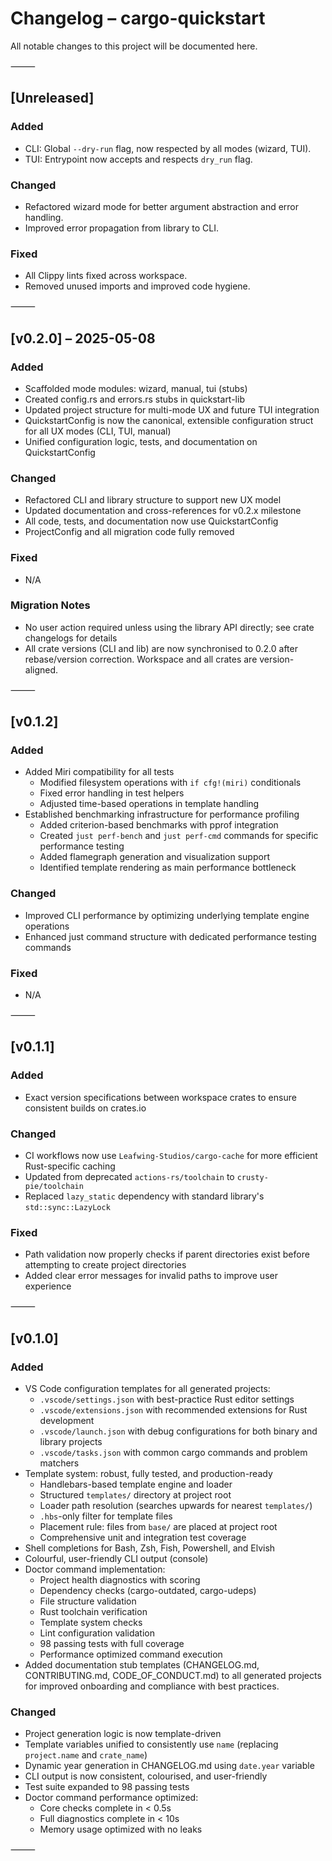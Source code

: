 # Changelog – cargo-quickstart

All notable changes to this project will be documented here.

⸻

## [Unreleased]

### Added

- CLI: Global `--dry-run` flag, now respected by all modes (wizard, TUI).
- TUI: Entrypoint now accepts and respects `dry_run` flag.

### Changed

- Refactored wizard mode for better argument abstraction and error handling.
- Improved error propagation from library to CLI.

### Fixed

- All Clippy lints fixed across workspace.
- Removed unused imports and improved code hygiene.

⸻

## [v0.2.0] – 2025-05-08

### Added

- Scaffolded mode modules: wizard, manual, tui (stubs)
- Created config.rs and errors.rs stubs in quickstart-lib
- Updated project structure for multi-mode UX and future TUI integration
- QuickstartConfig is now the canonical, extensible configuration struct for all UX modes (CLI, TUI, manual)
- Unified configuration logic, tests, and documentation on QuickstartConfig

### Changed

- Refactored CLI and library structure to support new UX model
- Updated documentation and cross-references for v0.2.x milestone
- All code, tests, and documentation now use QuickstartConfig
- ProjectConfig and all migration code fully removed

### Fixed

- N/A

### Migration Notes

- No user action required unless using the library API directly; see crate changelogs for details
- All crate versions (CLI and lib) are now synchronised to 0.2.0 after rebase/version correction. Workspace and all crates are version-aligned.

⸻

## [v0.1.2]

### Added

- Added Miri compatibility for all tests
  - Modified filesystem operations with `if cfg!(miri)` conditionals
  - Fixed error handling in test helpers
  - Adjusted time-based operations in template handling
- Established benchmarking infrastructure for performance profiling
  - Added criterion-based benchmarks with pprof integration
  - Created `just perf-bench` and `just perf-cmd` commands for specific performance testing
  - Added flamegraph generation and visualization support
  - Identified template rendering as main performance bottleneck

### Changed

- Improved CLI performance by optimizing underlying template engine operations
- Enhanced just command structure with dedicated performance testing commands

### Fixed

- N/A

⸻

## [v0.1.1]

### Added

- Exact version specifications between workspace crates to ensure consistent builds on crates.io

### Changed

- CI workflows now use `Leafwing-Studios/cargo-cache` for more efficient Rust-specific caching
- Updated from deprecated `actions-rs/toolchain` to `crusty-pie/toolchain`
- Replaced `lazy_static` dependency with standard library's `std::sync::LazyLock`

### Fixed

- Path validation now properly checks if parent directories exist before attempting to create project directories
- Added clear error messages for invalid paths to improve user experience

⸻

## [v0.1.0]

### Added

- VS Code configuration templates for all generated projects:
  - `.vscode/settings.json` with best-practice Rust editor settings
  - `.vscode/extensions.json` with recommended extensions for Rust development
  - `.vscode/launch.json` with debug configurations for both binary and library projects
  - `.vscode/tasks.json` with common cargo commands and problem matchers
- Template system: robust, fully tested, and production-ready
  - Handlebars-based template engine and loader
  - Structured `templates/` directory at project root
  - Loader path resolution (searches upwards for nearest `templates/`)
  - `.hbs`-only filter for template files
  - Placement rule: files from `base/` are placed at project root
  - Comprehensive unit and integration test coverage
- Shell completions for Bash, Zsh, Fish, Powershell, and Elvish
- Colourful, user-friendly CLI output (console)
- Doctor command implementation:
  - Project health diagnostics with scoring
  - Dependency checks (cargo-outdated, cargo-udeps)
  - File structure validation
  - Rust toolchain verification
  - Template system checks
  - Lint configuration validation
  - 98 passing tests with full coverage
  - Performance optimized command execution
- Added documentation stub templates (CHANGELOG.md, CONTRIBUTING.md, CODE_OF_CONDUCT.md) to all generated projects for improved onboarding and compliance with best practices.

### Changed

- Project generation logic is now template-driven
- Template variables unified to consistently use `name` (replacing `project.name` and `crate_name`)
- Dynamic year generation in CHANGELOG.md using `date.year` variable
- CLI output is now consistent, colourised, and user-friendly
- Test suite expanded to 98 passing tests
- Doctor command performance optimized:
  - Core checks complete in < 0.5s
  - Full diagnostics complete in < 10s
  - Memory usage optimized with no leaks

⸻
